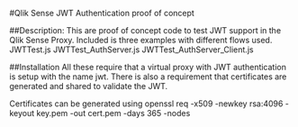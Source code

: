 #Qlik Sense JWT Authentication proof of concept

##Description:
This are proof of concept code to test JWT support in the Qlik Sense Proxy. Included is three examples with different flows used.
JWTTest.js
JWTTest_AuthServer.js
JWTTest_AuthServer_Client.js

##Installation
All these require that a virtual proxy with JWT authentication is setup with the name jwt. There is also a requirement that certificates are generated and
shared to validate the JWT.

Certificates can be generated using
openssl req -x509 -newkey rsa:4096 -keyout key.pem -out cert.pem -days 365 -nodes